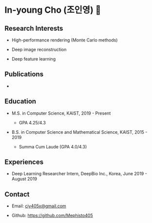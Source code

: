 # In-young Cho (조인영) 👋

## Research Interests

- High-performance rendering (Monte Carlo methods)

- Deep image reconstruction

- Deep feature learning

## Publications

- 

## Education

- M.S. in Computer Science, KAIST, 2019 - Present

  - GPA 4.25/4.3

- B.S. in Computer Science and Mathematical Science, KAIST, 2015 - 2019

  - Summa Cum Laude (GPA 4.0/4.3)

## Experiences

- Deep Learning Researcher Intern, DeepBio Inc., Korea, June 2019 - August 2019

## Contact

- Email: ciy405x@gmail.com

- Github: https://github.com/Mephisto405

<!--
**Mephisto405/Mephisto405** is a ✨ _special_ ✨ repository because its `README.md` (this file) appears on your GitHub profile.

Here are some ideas to get you started:

- 🔭 I’m currently working on ...
- 🌱 I’m currently learning ...
- 👯 I’m looking to collaborate on ...
- 🤔 I’m looking for help with ...
- 💬 Ask me about ...
- 📫 How to reach me: ...
- 😄 Pronouns: ...
- ⚡ Fun fact: ...
-->

